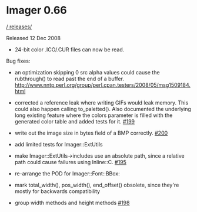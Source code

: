 # Imager 0.66

[ / ](..) [releases/](./)

Released 12 Dec 2008

- 24-bit color .ICO/.CUR files can now be read.

Bug fixes:

- an optimization skipping 0 src alpha values could cause the rubthrough() to read past the end of a buffer. http://www.nntp.perl.org/group/perl.cpan.testers/2008/05/msg1509184.html

- corrected a reference leak where writing GIFs would leak memory. This could also happen calling to_paletted(). Also documented the underlying long existing feature where the colors parameter is filled with the generated color table and added tests for it. [#199](https://github.com/tonycoz/imager/issues/199)

- write out the image size in bytes field of a BMP correctly. [#200](https://github.com/tonycoz/imager/issues/200)

- add limited tests for Imager::ExtUtils

- make Imager::ExtUtils->includes use an absolute path, since a relative path could cause failures using Inline::C. [#195](https://github.com/tonycoz/imager/issues/195)

- re-arrange the POD for Imager::Font::BBox:

- mark total_width(), pos_width(), end_offset() obsolete, since they're mostly for backwards compatibility

- group width methods and height methods [#198](https://github.com/tonycoz/imager/issues/198)